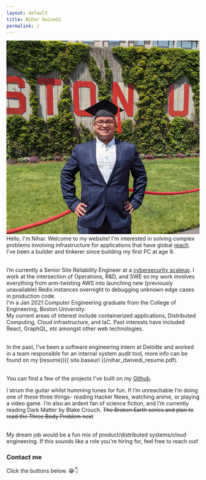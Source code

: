 ```yaml
---
layout: default
title: Nihar Dwivedi
permalink: /
---
```

![](nihar.jpg)
Hello, I'm Nihar. Welcome to my website! I'm interested in solving complex problems involving infrastructure for applications that have global [reach](https://xkcd.com/974/). I’ve been a builder and tinkerer since building my first PC at age 9. <br/><br/>

I’m currently a Senior Site Reliability Engineer at a [cybersecurity scaleup](https://www.securonix.com/). I work at the intersection of Operations, R&D, and SWE so my work involves everything from arm-twisting AWS into launching new (previously unavailable) Redis instances overnight to debugging unknown edge cases in production code. <br/>
I'm a Jan 2021 Computer Engineering graduate from the College of Engineering, Boston University. <br/>
My current areas of interest include containerized applications, Distributed Computing, Cloud infrastructure, and IaC. Past interests have included React, GraphQL, etc amongst other web technologies.<br/><br/>

In the past, I’ve been a software engineering intern at Deloitte and worked in a team responsible for an internal system audit tool,  more info can be found on my [resume]({{ site.baseurl }}/nihar_dwivedi_resume.pdf).<br/><br/>

You can find a few of the projects I've built on my [Github](https://github.com/nihardwivedi).  <br/>

I strum the guitar whilst humming tunes for fun. If I’m unreachable I’m doing one of these three things- reading Hacker News, watching anime, or playing a video game. I’m also an ardent fan of science fiction, and I’m currently reading Dark Matter by Blake Crouch. ~~The Broken Earth series and plan to read the Three Body Problem next~~<br/><br/>

My dream job would be a fun mix of product/distributed systems/cloud engineering. If this sounds like a role you're hiring for, feel free to reach out!<br/>

### Contact me
Click the buttons below. 😁👇 <br/>
